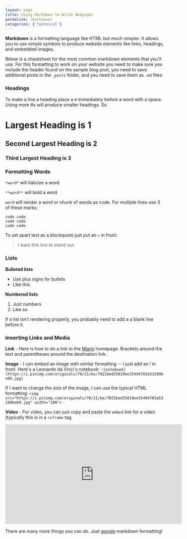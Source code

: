 ```yaml
---
layout: page
title: Using Markdown to Write Webpages
permalink: /markdown/
categories: ['Technical']
---
```


**Markdown** is a formatting language like HTML but much simpler. It allows you to use simple symbols to produce website elements like links, headings, and embedded images. 

Below is a cheatsheet for the most common markdown elements that you'll use. For this formatting to work on your website you need to make sure you include the header found on the sample blog post, you need to save additional posts in the `_posts` folder, and you need to save them as `.md` files: 

### Headings
To make a line a heading place a `#` immediately before a word with a space. Using more #s will produce smaller headings. So

# Largest Heading is 1 

## Second Largest Heading is 2

### Third Largest Heading is 3 

### Formatting Words 
`*word*` will italicize a word

`**word**` will bold a word 

`word` will render a word or chunk of words as code. For multiple lines use 3 of these marks: 

```
code code 
code code 
code code 
```

To set apart text as a blockquote just put an `>` in front: 

> I want this line to stand out. 

### Lists 
**Bulleted lists**

+ Use plus signs for bullets
+ Like this 

**Numbered lists**

1. Just numbers
2. Like so

If a list isn't rendering properly, you probably need to add a a blank line before it. 

### Inserting Links and Media 

**Link** - Here is how to do a link to the [Miami](https://www.miamioh.edu/) homepage. Brackets around the text and parentheses around the destination link. 

**Image** - I can embed an image with similar formatting -- I just add an ! in front. Here's a Leonardo da Vinci's notebook: 
`![notebook](https://i.pinimg.com/originals/70/21/be/7021bed25819ee35494703a53299be69.jpg)`

If I want to change the size of the image, I can use the typical HTML formatting: 
`<img src="https://i.pinimg.com/originals/70/21/be/7021bed25819ee35494703a53299be69.jpg" width="100">`

**Video** - For video, you can just copy and paste the `embed` link for a video (typically this is in a `<iframe` tag. 

<iframe width="560" height="315" src="https://www.youtube.com/embed/ioPT8oDoG_I" frameborder="0" allowfullscreen></iframe>

There are many more things you can do. Just [google](https://www.google.com/search?q=markdown+formatting&oq=markdown+formatting&aqs=chrome..69i57j69i60j0l4.3563j0j7&sourceid=chrome&ie=UTF-8) markdown formatting!

